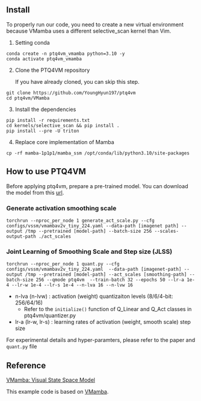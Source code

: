 
## Install
To properly run our code, you need to create a new virtual environment because VMamba uses a different selective_scan kernel than Vim.


1. Setting conda
```
conda create -n ptq4vm_vmamba python=3.10 -y
conda activate ptq4vm_vmamba
```

2. Clone the PTQ4VM repository
  
    If you have already cloned, you can skip this step.
```
git clone https://github.com/YoungHyun197/ptq4vm
cd ptq4vm/VMamba
```

3. Install the dependencies
```
pip install -r requirements.txt
cd kernels/selective_scan && pip install .
pip install --pre -U triton
```

4.  Replace core implementation of Mamba
```
cp -rf mamba-1p1p1/mamba_ssm /opt/conda/lib/python3.10/site-packages
```

## How to use PTQ4VM
Before applying ptq4vm, prepare a pre-trained model. You can download the model from this [url](https://github.com/MzeroMiko/VMamba).

### Generate activation smoothing scale  
```
torchrun --nproc_per_node 1 generate_act_scale.py --cfg configs/vssm/vmambav2v_tiny_224.yaml --data-path [imagenet path] --output /tmp --pretrained [model-path] --batch-size 256 --scales-output-path ./act_scales
```

### Joint Learning of Smoothing Scale and Step size (JLSS)
```
torchrun --nproc_per_node 1 quant.py --cfg configs/vssm/vmambav2v_tiny_224.yaml  --data-path [imagenet-path] --output /tmp --pretrained [model-path] --act_scales [smoothing-path] --batch-size 256 --qmode ptq4vm  --train-batch 32 --epochs 50 --lr-a 1e-4 --lr-w 1e-4 --lr-s 1e-4 --n-lva 16 --n-lvw 16
```
- n-lva (n-lvw) : activation (weight) quantizaiton levels (8/6/4-bit: 256/64/16)  
  - Refer to the `initialize()` function of Q_Linear and Q_Act classes in ptq4vm/quantizer.py
- lr-a (lr-w, lr-s) : learning rates of activation (weight, smooth scale) step size

For experimental details and hyper-paramters, please refer to the paper and `quant.py` file


## Reference
[VMamba: Visual State Space Model](https://arxiv.org/abs/2401.10166)

This example code is based on [VMamba](https://github.com/MzeroMiko/VMamba).

